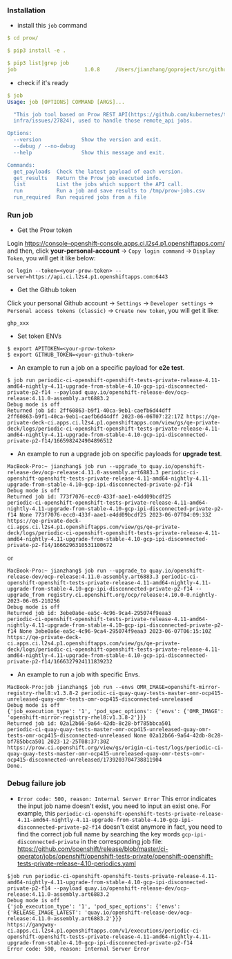 ### Installation

- install this `job` command
```yaml
$ cd prow/

$ pip3 install -e .

$ pip3 list|grep job
job                      1.0.8     /Users/jianzhang/goproject/src/github.com/openshift/release-tests/prow
```
- check if it's ready
```yaml
$ job
Usage: job [OPTIONS] COMMAND [ARGS]...

  "This job tool based on Prow REST API(https://github.com/kubernetes/test-
  infra/issues/27824), used to handle those remote_api jobs.

Options:
  --version             Show the version and exit.
  --debug / --no-debug
  --help                Show this message and exit.

Commands:
  get_payloads  Check the latest payload of each version.
  get_results   Return the Prow job executed info.
  list          List the jobs which support the API call.
  run           Run a job and save results to /tmp/prow-jobs.csv
  run_required  Run required jobs from a file
```

### Run job

- Get the Prow token

Login https://console-openshift-console.apps.ci.l2s4.p1.openshiftapps.com/ and then, click **your-personal-account** -> `Copy login command` -> `Display Token`, you will get it like below:
```console
oc login --token=<your-prow-token> --server=https://api.ci.l2s4.p1.openshiftapps.com:6443
```

- Get the Github token

Click your personal Github account -> `Settings` -> `Developer settings` -> `Personal access tokens (classic)` -> `Create new token`, you will get it like:
```console
ghp_xxx
```

- Set token ENVs
```console
$ export APITOKEN=<your-prow-token>
$ export GITHUB_TOKEN=<your-github-token>
``` 

- An example to run a job on a specific payload for **e2e test**.
```console
$ job run periodic-ci-openshift-openshift-tests-private-release-4.11-amd64-nightly-4.11-upgrade-from-stable-4.10-gcp-ipi-disconnected-private-p2-f14 --payload quay.io/openshift-release-dev/ocp-release:4.11.0-assembly.art6883.2
Debug mode is off
Returned job id: 2ff60863-b9f1-40ca-9eb1-caefb6d44dff
2ff60863-b9f1-40ca-9eb1-caefb6d44dff 2023-06-06T07:22:17Z https://qe-private-deck-ci.apps.ci.l2s4.p1.openshiftapps.com/view/gs/qe-private-deck/logs/periodic-ci-openshift-openshift-tests-private-release-4.11-amd64-nightly-4.11-upgrade-from-stable-4.10-gcp-ipi-disconnected-private-p2-f14/1665982424904896512 
```

- An example to run a upgrade job on specific payloads for **upgrade test**.
```console
MacBook-Pro:~ jianzhang$ job run --upgrade_to quay.io/openshift-release-dev/ocp-release:4.11.0-assembly.art6883.3 periodic-ci-openshift-openshift-tests-private-release-4.11-amd64-nightly-4.11-upgrade-from-stable-4.10-gcp-ipi-disconnected-private-p2-f14 
Debug mode is off
Returned job id: 773f7076-ecc0-433f-aae1-e4dd09bcdf25
periodic-ci-openshift-openshift-tests-private-release-4.11-amd64-nightly-4.11-upgrade-from-stable-4.10-gcp-ipi-disconnected-private-p2-f14 None 773f7076-ecc0-433f-aae1-e4dd09bcdf25 2023-06-07T04:09:33Z https://qe-private-deck-ci.apps.ci.l2s4.p1.openshiftapps.com/view/gs/qe-private-deck/logs/periodic-ci-openshift-openshift-tests-private-release-4.11-amd64-nightly-4.11-upgrade-from-stable-4.10-gcp-ipi-disconnected-private-p2-f14/1666296310531100672
``` 
or
```console
MacBook-Pro:~ jianzhang$ job run --upgrade_to quay.io/openshift-release-dev/ocp-release:4.11.0-assembly.art6883.3 periodic-ci-openshift-openshift-tests-private-release-4.11-amd64-nightly-4.11-upgrade-from-stable-4.10-gcp-ipi-disconnected-private-p2-f14 --upgrade_from registry.ci.openshift.org/ocp/release:4.10.0-0.nightly-2023-06-05-210256
Debug mode is off
Returned job id: 3ebe0a6e-ea5c-4c96-9ca4-295074f9eaa3
periodic-ci-openshift-openshift-tests-private-release-4.11-amd64-nightly-4.11-upgrade-from-stable-4.10-gcp-ipi-disconnected-private-p2-f14 None 3ebe0a6e-ea5c-4c96-9ca4-295074f9eaa3 2023-06-07T06:15:10Z https://qe-private-deck-ci.apps.ci.l2s4.p1.openshiftapps.com/view/gs/qe-private-deck/logs/periodic-ci-openshift-openshift-tests-private-release-4.11-amd64-nightly-4.11-upgrade-from-stable-4.10-gcp-ipi-disconnected-private-p2-f14/1666327924111839232
```
- An example to run a job with specific Envs.
```console
MacBook-Pro:job jianzhang$ job run --envs OMR_IMAGE=openshift-mirror-registry-rhel8:v1.3.8-2 periodic-ci-quay-quay-tests-master-omr-ocp415-unreleased-quay-omr-tests-omr-ocp415-disconnected-unreleased 
Debug mode is off
{'job_execution_type': '1', 'pod_spec_options': {'envs': {'OMR_IMAGE': 'openshift-mirror-registry-rhel8:v1.3.8-2'}}}
Returned job id: 02a12b66-9a64-42db-8c28-bf785bbca501
periodic-ci-quay-quay-tests-master-omr-ocp415-unreleased-quay-omr-tests-omr-ocp415-disconnected-unreleased None 02a12b66-9a64-42db-8c28-bf785bbca501 2023-12-25T08:37:30Z https://prow.ci.openshift.org/view/gs/origin-ci-test/logs/periodic-ci-quay-quay-tests-master-omr-ocp415-unreleased-quay-omr-tests-omr-ocp415-disconnected-unreleased/1739203704738811904
Done.
```

### Debug failure job
- `Error code: 500, reason: Internal Server Error`
This error indicates the input job name doesn't exist, you need to input an exist one. 
For example, this `periodic-ci-openshift-openshift-tests-private-release-4.11-amd64-nightly-4.11-upgrade-from-stable-4.10-gcp-ipi-disconnected-private-p2-f14` doesn't exist anymore in fact, you need to find the correct job full name by searching the key words `gcp-ipi-disconnected-private` in the corresponding job file: https://github.com/openshift/release/blob/master/ci-operator/jobs/openshift/openshift-tests-private/openshift-openshift-tests-private-release-4.10-periodics.yaml 

```console
$job run periodic-ci-openshift-openshift-tests-private-release-4.11-amd64-nightly-4.11-upgrade-from-stable-4.10-gcp-ipi-disconnected-private-p2-f14 --payload quay.io/openshift-release-dev/ocp-release:4.11.0-assembly.art6883.2
Debug mode is off
{'job_execution_type': '1', 'pod_spec_options': {'envs': {'RELEASE_IMAGE_LATEST': 'quay.io/openshift-release-dev/ocp-release:4.11.0-assembly.art6883.2'}}}
https://gangway-ci.apps.ci.l2s4.p1.openshiftapps.com/v1/executions/periodic-ci-openshift-openshift-tests-private-release-4.11-amd64-nightly-4.11-upgrade-from-stable-4.10-gcp-ipi-disconnected-private-p2-f14
Error code: 500, reason: Internal Server Error
```
